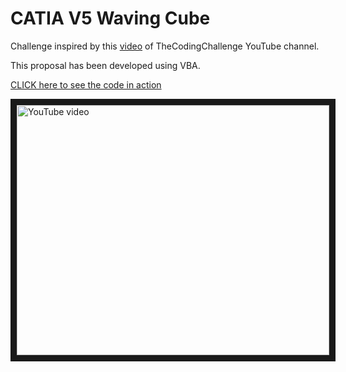 # CATIA V5 Waving Cube

Challenge inspired by this [video](https://www.youtube.com/watch?v=H81Tdrmz2LA) of TheCodingChallenge YouTube channel.

This proposal has been developed using VBA.

[CLICK here to see the code in action](https://youtu.be/IVVExjg4HzE)

<a href="http://www.youtube.com/watch?feature=player_embedded&v=IVVExjg4HzE
" target="_blank"><img src="http://img.youtube.com/vi/IVVExjg4HzE/0.jpg" 
alt="YouTube video" width="500" height="400" border="10" /></a>
